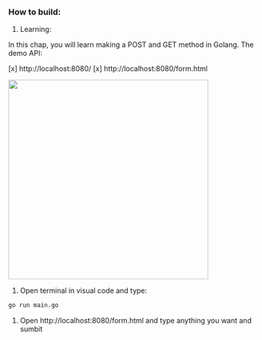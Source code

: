 ### How to  build:
1. Learning:

In this chap, you will learn making a POST and GET method in Golang.
The demo API:

[x] http://localhost:8080/
[x] http://localhost:8080/form.html

<img src="image/demo" width="400">

1. Open terminal in visual code and type:

```sh
go run main.go
```

1. Open http://localhost:8080/form.html and type anything you want and sumbit


